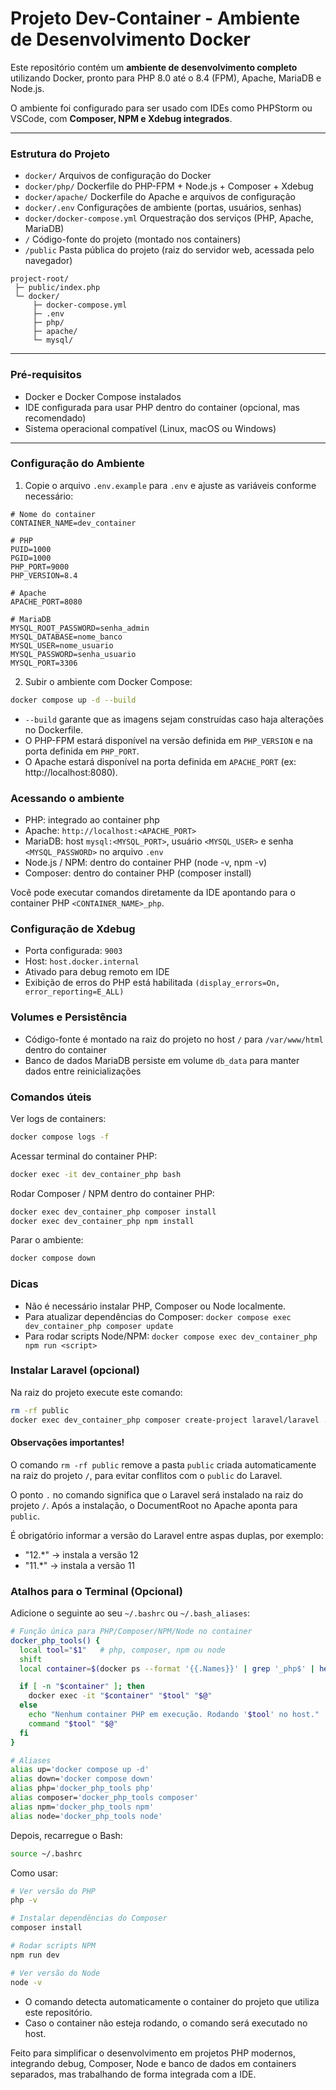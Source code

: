 # Projeto Dev-Container - Ambiente de Desenvolvimento Docker

Este repositório contém um **ambiente de desenvolvimento completo** utilizando Docker, pronto para PHP 8.0 até o 8.4 (FPM), Apache, MariaDB e Node.js.  

O ambiente foi configurado para ser usado com IDEs como PHPStorm ou VSCode, com **Composer, NPM e Xdebug integrados**.

---

### Estrutura do Projeto

- `docker/` Arquivos de configuração do Docker
- `docker/php/` Dockerfile do PHP-FPM + Node.js + Composer + Xdebug
- `docker/apache/` Dockerfile do Apache e arquivos de configuração
- `docker/.env` Configurações de ambiente (portas, usuários, senhas)
- `docker/docker-compose.yml` Orquestração dos serviços (PHP, Apache, MariaDB)
- `/` Código-fonte do projeto (montado nos containers)
- `/public` Pasta pública do projeto (raiz do servidor web, acessada pelo navegador)

```
project-root/
 ├─ public/index.php
 └─ docker/
     ├─ docker-compose.yml
     ├─ .env
     ├─ php/
     ├─ apache/
     └─ mysql/
```
---

### Pré-requisitos

- Docker e Docker Compose instalados
- IDE configurada para usar PHP dentro do container (opcional, mas recomendado)
- Sistema operacional compatível (Linux, macOS ou Windows)

---

### Configuração do Ambiente

1. Copie o arquivo `.env.example` para `.env` e ajuste as variáveis conforme necessário:

```dotenv
# Nome do container
CONTAINER_NAME=dev_container

# PHP
PUID=1000
PGID=1000
PHP_PORT=9000
PHP_VERSION=8.4

# Apache
APACHE_PORT=8080

# MariaDB
MYSQL_ROOT_PASSWORD=senha_admin
MYSQL_DATABASE=nome_banco
MYSQL_USER=nome_usuario
MYSQL_PASSWORD=senha_usuario
MYSQL_PORT=3306
```
2. Subir o ambiente com Docker Compose:

```bash
docker compose up -d --build
```
- `--build` garante que as imagens sejam construídas caso haja alterações no Dockerfile.
- O PHP-FPM estará disponível na versão definida em `PHP_VERSION` e na porta definida em `PHP_PORT`.
- O Apache estará disponível na porta definida em `APACHE_PORT` (ex: http://localhost:8080).

### Acessando o ambiente

- PHP: integrado ao container php
- Apache: `http://localhost:<APACHE_PORT>`
- MariaDB: host `mysql:<MYSQL_PORT>`, usuário `<MYSQL_USER>` e senha `<MYSQL_PASSWORD>` no arquivo `.env`
- Node.js / NPM: dentro do container PHP (node -v, npm -v)
- Composer: dentro do container PHP (composer install)

Você pode executar comandos diretamente da IDE apontando para o container PHP `<CONTAINER_NAME>_php`.

### Configuração de Xdebug

- Porta configurada: `9003`
- Host: `host.docker.internal`
- Ativado para debug remoto em IDE
- Exibição de erros do PHP está habilitada `(display_errors=On, error_reporting=E_ALL)`

### Volumes e Persistência

- Código-fonte é montado na raiz do projeto no host `/` para `/var/www/html` dentro do container
- Banco de dados MariaDB persiste em volume `db_data` para manter dados entre reinicializações

### Comandos úteis

Ver logs de containers:
```bash
docker compose logs -f
```

Acessar terminal do container PHP:
```bash
docker exec -it dev_container_php bash
```

Rodar Composer / NPM dentro do container PHP:
```bash
docker exec dev_container_php composer install
docker exec dev_container_php npm install
```

Parar o ambiente:
```bash
docker compose down
```

### Dicas

- Não é necessário instalar PHP, Composer ou Node localmente.
- Para atualizar dependências do Composer: `docker compose exec dev_container_php composer update`
- Para rodar scripts Node/NPM: `docker compose exec dev_container_php npm run <script>`

### Instalar Laravel (opcional)

Na raiz do projeto execute este comando:
```bash
rm -rf public
docker exec dev_container_php composer create-project laravel/laravel . "12.*"
```

#### Observações importantes!

O comando `rm -rf public` remove a pasta `public` criada automaticamente na raiz do projeto `/`, para evitar conflitos com o `public` do Laravel.

O ponto `.` no comando significa que o Laravel será instalado na raiz do projeto `/`.
Após a instalação, o DocumentRoot no Apache aponta para `public`.

É obrigatório informar a versão do Laravel entre aspas duplas, por exemplo:

- "12.*" → instala a versão 12
- "11.*" → instala a versão 11

### Atalhos para o Terminal (Opcional)

Adicione o seguinte ao seu `~/.bashrc` ou `~/.bash_aliases`:

```bash
# Função única para PHP/Composer/NPM/Node no container
docker_php_tools() {
  local tool="$1"   # php, composer, npm ou node
  shift
  local container=$(docker ps --format '{{.Names}}' | grep '_php$' | head -n 1)

  if [ -n "$container" ]; then
    docker exec -it "$container" "$tool" "$@"
  else
    echo "Nenhum container PHP em execução. Rodando '$tool' no host."
    command "$tool" "$@"
  fi
}

# Aliases
alias up='docker compose up -d'
alias down='docker compose down'
alias php='docker_php_tools php'
alias composer='docker_php_tools composer'
alias npm='docker_php_tools npm'
alias node='docker_php_tools node'
```
Depois, recarregue o Bash:
```bash
source ~/.bashrc
```
Como usar:
```bash
# Ver versão do PHP
php -v

# Instalar dependências do Composer
composer install

# Rodar scripts NPM
npm run dev

# Ver versão do Node
node -v
```
- O comando detecta automaticamente o container do projeto que utiliza este repositório.
- Caso o container não esteja rodando, o comando será executado no host.

Feito para simplificar o desenvolvimento em projetos PHP modernos, integrando debug, Composer, Node e banco de dados em containers separados, mas trabalhando de forma integrada com a IDE.
